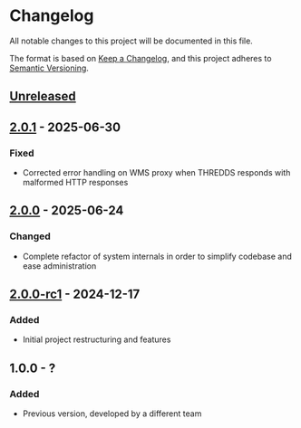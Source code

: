 # Changelog

All notable changes to this project will be documented in this file.

The format is based on [Keep a Changelog](https://keepachangelog.com/en/1.1.0/),
and this project adheres to [Semantic Versioning](https://semver.org/spec/v2.0.0.html).

## [Unreleased]


## [2.0.1] - 2025-06-30

### Fixed
- Corrected error handling on WMS proxy when THREDDS responds with malformed HTTP responses


## [2.0.0] - 2025-06-24

### Changed
- Complete refactor of system internals in order to simplify codebase and ease administration


## [2.0.0-rc1] - 2024-12-17

### Added

- Initial project restructuring and features


## 1.0.0 - ?

### Added

- Previous version, developed by a different team


[Unreleased]: https://github.com/geobeyond/arpav-ppcv-backend/compare/v2.0.1...HEAD
[2.0.1]: https://github.com/geobeyond/arpav-ppcv-backend/compare/2.0.0...v2.0.1
[2.0.0]: https://github.com/geobeyond/arpav-ppcv-backend/compare/2.0.0-rc1...v2.0.0
[2.0.0-rc1]: https://github.com/geobeyond/arpav-ppcv-backend/compare/v1.0.0-rc1...main
